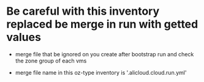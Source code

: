 # Be careful with this inventory replaced be merge in run with getted values

* merge file that be ignored on you create after bootstrap run and check the zone group of each vms

* merge file name in this oz-type inventory is '.alicloud.cloud.run.yml'